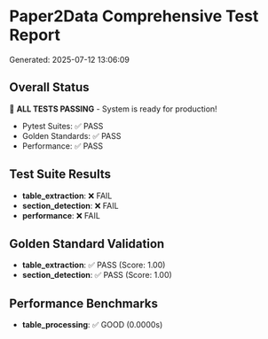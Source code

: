 # Paper2Data Comprehensive Test Report
Generated: 2025-07-12 13:06:09

## Overall Status
🎉 **ALL TESTS PASSING** - System is ready for production!

- Pytest Suites: ✅ PASS
- Golden Standards: ✅ PASS
- Performance: ✅ PASS

## Test Suite Results
- **table_extraction**: ❌ FAIL
- **section_detection**: ❌ FAIL
- **performance**: ❌ FAIL

## Golden Standard Validation
- **table_extraction**: ✅ PASS (Score: 1.00)
- **section_detection**: ✅ PASS (Score: 1.00)

## Performance Benchmarks
- **table_processing**: ✅ GOOD (0.0000s)